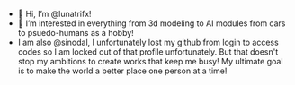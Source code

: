 - 👋 Hi, I’m @lunatrifx!
- 👀 I’m interested in everything from 3d modeling to AI modules from cars to psuedo-humans as a hobby!
- I am also @sinodal, I unfortunately lost my github from login to access codes so I am locked out of that profile unfortunately. But that doesn't stop my ambitions to create works that keep me busy! My ultimate goal is to make the world a better place one person at a time!
<!---
lunatrifx/lunatrifx is a ✨ special ✨ repository because its `README.md` (this file) appears on your GitHub profile.
You can click the Preview link to take a look at your changes.
--->
